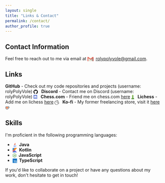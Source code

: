 ```yaml
---
layout: single
title: "Links & Contact"
permalink: /contact/
author_profile: true
---
```


## Contact Information

Feel free to reach out to me via email at <img src="/images/custom_icons/email.png" alt="Email" style="height: 1em; margin-right: 0.5em; vertical-align: middle;">[rolypolyvole@gmail.com](mailto:rolypolyvole@gmail.com).

## Links

**GitHub** - Check out my code repositories and projects (username: rolyPolyVole) <img src="/images/custom_icons/github.png" alt="GitHub" style="height: 1em; margin-right: 0.5em; vertical-align: middle;">
**Discord** - Contact me on Discord (username: rolyPolyVole) <img src="/images/custom_icons/discord.png" alt="Discord" style="height: 1em; margin-right: 0.5em; vertical-align: middle;">
**Chess.com** - Friend me on chess.com [here](https://www.chess.com/member/rolypolyvole) <img src="/images/custom_icons/chesscom.png" alt="Chess.com" style="height: 1em; margin-right: 0.5em; vertical-align: middle;">
**Lichess** - Add me on lichess [here](https://lichess.org/@/rolyPolyVole) <img src="/images/custom_icons/lichess.png" alt="Lichess" style="height: 1em; margin-right: 0.5em; vertical-align: middle;">
**Ko-fi** - My former freelancing store, visit it [here](https://ko-fi.com/rolyPolyVole) <img src="/images/custom_icons/kofi.png" alt="Ko-fi" style="height: 1em; margin-right: 0.5em; vertical-align: middle;">

## Skills

I'm proficient in the following programming languages:

- <img src="/images/custom_icons/java.png" alt="Java" style="height: 1em; margin-right: 0.5em; vertical-align: middle;">**Java**
- <img src="/images/custom_icons/kotlin.png" alt="Kotlin" style="height: 1em; margin-right: 0.5em; vertical-align: middle;">**Kotlin**
- <img src="/images/custom_icons/js.png" alt="JavaScript" style="height: 1em; margin-right: 0.5em; vertical-align: middle;">**JavaScript**
- <img src="/images/custom_icons/ts.png" alt="TypeScript" style="height: 1em; margin-right: 0.5em; vertical-align: middle;">**TypeScript**

If you'd like to collaborate on a project or have any questions about my work, don't hesitate to get in touch!